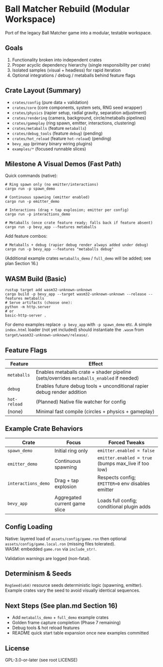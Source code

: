 # Ball Matcher Rebuild (Modular Workspace)

Port of the legacy Ball Matcher game into a modular, testable workspace.

## Goals
1. Functionality broken into independent crates
2. Proper acyclic dependency hierarchy (single responsibility per crate)
3. Isolated samples (visual + headless) for rapid iteration
4. Optional integrations / debug / metaballs behind feature flags

## Crate Layout (Summary)
- `crates/config` (pure data + validation)
- `crates/core` (core components, system sets, RNG seed wrapper)
- `crates/physics` (rapier setup, radial gravity, separation adjustment)
- `crates/rendering` (camera, background, circle/metaballs pipelines)
- `crates/gameplay` (ring spawn, emitter, interactions, clustering)
- `crates/metaballs` (feature `metaballs`)
- `crates/debug_tools` (feature `debug`) (pending)
- `crates/hot_reload` (feature `hot-reload`) (pending)
- `bevy_app` (primary binary wiring plugins)
- `examples/*` (focused runnable slices)

## Milestone A Visual Demos (Fast Path)

Quick commands (native):

```
# Ring spawn only (no emitter/interactions)
cargo run -p spawn_demo

# Continuous spawning (emitter enabled)
cargo run -p emitter_demo

# Interactions (drag + tap explosion; emitter per config)
cargo run -p interactions_demo

# Metaballs (once crate feature ready; falls back if feature absent)
cargo run -p bevy_app --features metaballs
```

Add feature combos:

```
# Metaballs + debug (rapier debug render always added under debug)
cargo run -p bevy_app --features "metaballs debug"
```

(Additional example crates `metaballs_demo` / `full_demo` will be added; see plan Section 16.)

## WASM Build (Basic)

```
rustup target add wasm32-unknown-unknown
cargo build -p bevy_app --target wasm32-unknown-unknown --release --features metaballs
# Serve artifacts (choose one):
python -m http.server
# or
basic-http-server .
```

For demo examples replace `-p bevy_app` with `-p spawn_demo` etc. A simple `index.html` loader (not yet included) should instantiate the `.wasm` from `target/wasm32-unknown-unknown/release/`.

## Feature Flags

| Feature | Effect |
|---------|--------|
| `metaballs` | Enables metaballs crate + shader pipeline (sets/overrides `metaballs_enabled` if needed) |
| `debug` | Enables future debug tools + unconditional rapier debug render addition |
| `hot-reload` | (Planned) Native file watcher for config |
| (none) | Minimal fast compile (circles + physics + gameplay) |

## Example Crate Behaviors

| Crate | Focus | Forced Tweaks |
|-------|-------|---------------|
| `spawn_demo` | Initial ring only | `emitter.enabled = false` |
| `emitter_demo` | Continuous spawning | `emitter.enabled = true` (bumps max_live if too low) |
| `interactions_demo` | Drag + tap explosion | Respects config; `EMITTER=0` env disables emitter |
| `bevy_app` | Aggregated current game slice | Loads full config; conditional plugin adds |

## Config Loading

Native: layered load of `assets/config/game.ron` then optional `assets/config/game.local.ron` (missing files tolerated).  
WASM: embedded `game.ron` via `include_str!`.

Validation warnings are logged (non-fatal).

## Determinism & Seeds

`RngSeed(u64)` resource seeds deterministic logic (spawning, emitter). Example crates vary the seed to avoid visually identical sequences.

## Next Steps (See plan.md Section 16)

- Add `metaballs_demo` + `full_demo` example crates
- Golden frame capture completion (Phase 7 remaining)
- Debug tools & hot reload features
- README quick start table expansion once new examples committed

## License

GPL-3.0-or-later (see root LICENSE)

</content>
